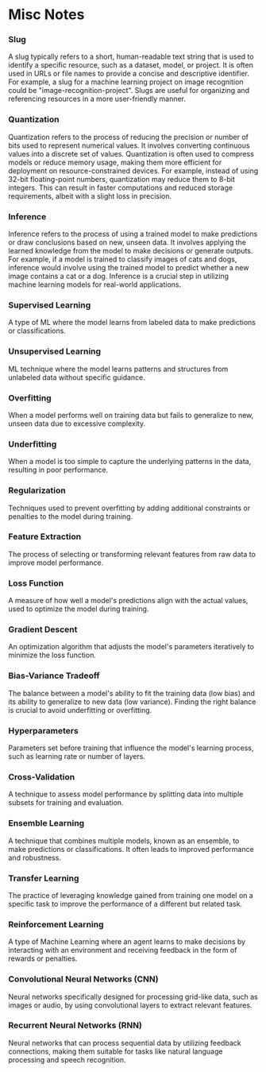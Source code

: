 # Misc Notes

### Slug
A slug typically refers to a short, human-readable text string that is used to identify a specific resource, such as 
a dataset, model, or project. It is often used in URLs or file names to provide a concise and descriptive identifier. 
For example, a slug for a machine learning project on image recognition could be "image-recognition-project". Slugs 
are useful for organizing and referencing resources in a more user-friendly manner.

### Quantization 
Quantization refers to the process of reducing the precision or number of bits used to represent numerical values. 
It involves converting continuous values into a discrete set of values. Quantization is often used to compress models 
or reduce memory usage, making them more efficient for deployment on resource-constrained devices. For example, instead 
of using 32-bit floating-point numbers, quantization may reduce them to 8-bit integers. This can result in faster 
computations and reduced storage requirements, albeit with a slight loss in precision.

### Inference
Inference refers to the process of using a trained model to make predictions or draw conclusions based on new, unseen 
data. It involves applying the learned knowledge from the model to make decisions or generate outputs. For example, if 
a model is trained to classify images of cats and dogs, inference would involve using the trained model to predict whether 
a new image contains a cat or a dog. Inference is a crucial step in utilizing machine learning models for real-world applications.

### Supervised Learning
A type of ML where the model learns from labeled data to make predictions or classifications.

### Unsupervised Learning
ML technique where the model learns patterns and structures from unlabeled data without specific guidance.

### Overfitting
When a model performs well on training data but fails to generalize to new, unseen data due to excessive complexity.

### Underfitting
When a model is too simple to capture the underlying patterns in the data, resulting in poor performance.

### Regularization
Techniques used to prevent overfitting by adding additional constraints or penalties to the model during training.

### Feature Extraction
The process of selecting or transforming relevant features from raw data to improve model performance.

### Loss Function
A measure of how well a model's predictions align with the actual values, used to optimize the model during training.

### Gradient Descent
An optimization algorithm that adjusts the model's parameters iteratively to minimize the loss function.

### Bias-Variance Tradeoff
The balance between a model's ability to fit the training data (low bias) and its ability to generalize to new data (low variance). Finding the right balance is crucial to avoid underfitting or overfitting.

### Hyperparameters
Parameters set before training that influence the model's learning process, such as learning rate or number of layers.

### Cross-Validation
A technique to assess model performance by splitting data into multiple subsets for training and evaluation.

### Ensemble Learning
A technique that combines multiple models, known as an ensemble, to make predictions or classifications. It often leads to improved performance and robustness.

### Transfer Learning
The practice of leveraging knowledge gained from training one model on a specific task to improve the performance of a different but related task.

### Reinforcement Learning
A type of Machine Learning where an agent learns to make decisions by interacting with an environment and receiving feedback in the form of rewards or penalties.

### Convolutional Neural Networks (CNN)
Neural networks specifically designed for processing grid-like data, such as images or audio, by using convolutional layers to extract relevant features.

### Recurrent Neural Networks (RNN)
Neural networks that can process sequential data by utilizing feedback connections, making them suitable for tasks like natural language processing and speech recognition.

